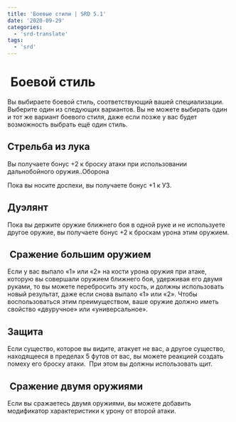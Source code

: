 ```yaml
---
title: 'Боевые стили | SRD 5.1'
date: '2020-09-29'
categories:
  - 'srd-translate'
tags:
  - 'srd'
---
```


#  Боевой стиль

Вы выбираете боевой стиль, соответствующий вашей специализации.  Выберите один из следующих вариантов. Вы не можете выбирать один и тот же вариант боевого стиля, даже если позже у вас будет возможность выбрать ещё один стиль.

## Стрельба из лука

Вы получаете бонус +2 к броску атаки при использовании дальнобойного оружия..Оборона

Пока вы носите доспехи, вы получаете бонус +1 к УЗ.

## Дуэлянт

Пока вы держите оружие ближнего боя в одной руке и не используете другое оружие, вы получаете бонус +2 к броскам урона этим оружием.

##  Сражение большим оружием

Если у вас выпало «1» или «2» на кости урона оружия при атаке, которую вы совершали оружием ближнего боя, удерживая его двумя руками, то вы можете перебросить эту кость, и должны использовать новый результат, даже если снова выпало «1» или «2». Чтобы воспользоваться этим преимуществом, ваше оружие должно иметь свойство «двуручное» или «универсальное».

## Защита

Если существо, которое вы видите, атакует не вас, а другое существо, находящееся в пределах 5 футов от вас, вы можете реакцией создать помеху его броску атаки.  При этом вы должны использовать щит.

##  Сражение двумя оружиями

Если вы сражаетесь двумя оружиями, вы можете добавить модификатор характеристики к урону от второй атаки.
